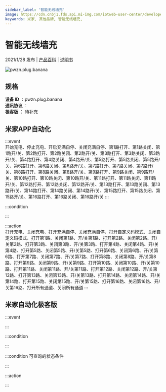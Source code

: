 ```yaml
---
sidebar_label: '智能无线墙充'
image: https://cdn.cnbj1.fds.api.mi-img.com/iotweb-user-center/developer_1679048482201Rm1slp05.png?GalaxyAccessKeyId=AKVGLQWBOVIRQ3XLEW&Expires=9223372036854775807&Signature=Lzr8RmYRCJyF2x/3cbfbuVyKuFo=
keywords: 米家, 其他品牌, 智能无线墙充, 
---
```

# 智能无线墙充

2021/1/28 发布 | [产品百科](https://home.mi.com/webapp/content/baike/product/index.html?model=pwzn.plug.banana/) | [说明书](https://home.mi.com/views/introduction.html?model=pwzn.plug.banana&region=cn)

![pwzn.plug.banana](https://cdn.cnbj1.fds.api.mi-img.com/iotweb-user-center/developer_1679048482201Rm1slp05.png?GalaxyAccessKeyId=AKVGLQWBOVIRQ3XLEW&Expires=9223372036854775807&Signature=Lzr8RmYRCJyF2x/3cbfbuVyKuFo=)

## 规格  
> 
**设备 ID** ：pwzn.plug.banana  
**通讯协议** ：  
**极客版**  ： 待补充 


## 米家APP自动化  

:::event  
开始充电、停止充电、开启充满自停、关闭充满自停、第1路打开、第1路关闭、第1路开/关、第2路打开、第2路关闭、第2路开/关、第3路打开、第3路关闭、第3路开/关、第4路打开、第4路关闭、第4路开/关、第5路打开、第5路关闭、第5路开/关、第6路打开、第6路关闭、第6路开/关、第7路打开、第7路关闭、第7路开/关、第8路打开、第8路关闭、第8路开/关、第9路打开、第9路关闭、第9路开/关、第10路打开、第10路关闭、第10路开/关、第11路打开、第11路关闭、第11路开/关、第12路打开、第12路关闭、第12路开/关、第13路打开、第13路关闭、第13路开/关、第14路打开、第14路关闭、第14路开/关、第15路打开、第15路关闭、第15路开/关、第16路打开、第16路关闭、第16路开/关
:::

:::condition  

:::

:::action   
打开充电、关闭充电、打开充满自停、关闭充满自停、打开自定义码模式、关闭自定义码模式、打开第1路、关闭第1路、开/关第1路、打开第2路、关闭第2路、开/关第2路、打开第3路、关闭第3路、开/关第3路、打开第4路、关闭第4路、开/关第4路、打开第5路、关闭第5路、开/关第5路、打开第6路、关闭第6路、开/关第6路、打开第7路、关闭第7路、开/关第7路、打开第8路、关闭第8路、开/关第8路、打开第9路、关闭第9路、开/关第9路、打开第10路、关闭第10路、开/关第10路、打开第11路、关闭第11路、开/关第11路、打开第12路、关闭第12路、开/关第12路、打开第13路、关闭第13路、开/关第13路、打开第14路、关闭第14路、开/关第14路、打开第15路、关闭第15路、开/关第15路、打开第16路、关闭第16路、开/关第16路、打开所有通道、关闭所有通道
:::

## 米家自动化极客版  

:::event  

:::

:::condition  

:::

:::condition 可查询的状态条件  

:::

:::action  

:::

        

